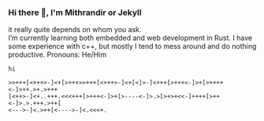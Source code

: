 ### Hi there 👋, I'm Mithrandir or Jekyll
it really quite depends on whom you ask.\
I’m currently learning both embedded and web development in Rust. I have some experience with c++, but mostly I tend to mess around and do nothing productive.
Pronouns: He/Him

`hi`
```brainfuck
>>+++[<+++>-]<+[>+++>>+++[<+++>-]<+[<]>-]<+++[>+++<-]>+[>++++<-]>++.>+.>+++
[<++>-]<+..+++.<<<+++[>+++<-]>+[>----<-]>.>[>+>+<<-]++++[>++<-]>.>.+++.>++[
<--->-]<.>++[<---->-]<.<<<+.
```

<!--
**dragonracer9/dragonracer9** is a ✨ _special_ ✨ repository because its `README.md` (this file) appears on your GitHub profile.

Here are some ideas to get you started:

- 🔭 I’m currently working on ...
- 🌱 I’m currently learning ...
- 👯 I’m looking to collaborate on ...
- 🤔 I’m looking for help with ...
- 💬 Ask me about ...
- 📫 How to reach me: ...
- 😄 Pronouns: ...
- ⚡ Fun fact: ...
-->

